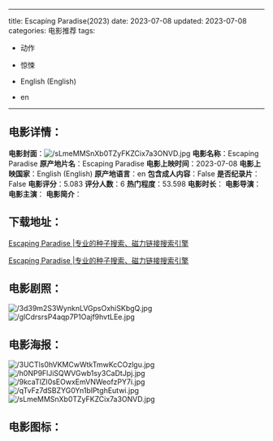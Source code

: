
---
title: Escaping Paradise(2023)
date: 2023-07-08
updated: 2023-07-08
categories: 电影推荐
tags:
- 动作
- 惊悚

- English (English)
- en
---


> 

## **电影详情**：

**电影封面**：<img src="https://image.tmdb.org/t/p/w200/sLmeMMSnXb0TZyFKZCix7a3ONVD.jpg" alt="/sLmeMMSnXb0TZyFKZCix7a3ONVD.jpg" title="/sLmeMMSnXb0TZyFKZCix7a3ONVD.jpg">
**电影名称**：Escaping Paradise
**原产地片名**：Escaping Paradise
**电影上映时间**：2023-07-08
**电影上映国家**：English (English)
**原产地语言**：en
**包含成人内容**：False
**是否纪录片**：False
**电影评分**：5.083
**评分人数**：6
**热门程度**：53.598
**电影时长**：
**电影导演**：
**电影主演**：
**电影简介**：

## **下载地址**：
[Escaping Paradise |专业的种子搜索、磁力链接搜索引擎](https://movie.amd794.com:2083/?search=Escaping%20Paradise&ordering=&mode=match_phrase&page_size=10&page=1)

[Escaping Paradise |专业的种子搜索、磁力链接搜索引擎](https://movie.amd794.com:2083/?search=Escaping%20Paradise&ordering=&mode=match_phrase&page_size=10&page=1)
 

## **电影剧照**：
<img src="https://image.tmdb.org/t/p/original/3d39m2S3WynknLVGpsOxhiSKbgQ.jpg" alt="/3d39m2S3WynknLVGpsOxhiSKbgQ.jpg" title="/3d39m2S3WynknLVGpsOxhiSKbgQ.jpg"><img src="https://image.tmdb.org/t/p/original/glCdrsrsP4aqp7P1Oajf9hvtLEe.jpg" alt="/glCdrsrsP4aqp7P1Oajf9hvtLEe.jpg" title="/glCdrsrsP4aqp7P1Oajf9hvtLEe.jpg">

## **电影海报**：
<img src="https://image.tmdb.org/t/p/original/3UCTls0hVKMCwWtkTmwKcCOzlgu.jpg" alt="/3UCTls0hVKMCwWtkTmwKcCOzlgu.jpg" title="/3UCTls0hVKMCwWtkTmwKcCOzlgu.jpg"><img src="https://image.tmdb.org/t/p/original/h0NP9FlJiSQWVGwb1sy3CaDtJpj.jpg" alt="/h0NP9FlJiSQWVGwb1sy3CaDtJpj.jpg" title="/h0NP9FlJiSQWVGwb1sy3CaDtJpj.jpg"><img src="https://image.tmdb.org/t/p/original/9kcaTlZI0sEOwxEmVNWeofzPY7i.jpg" alt="/9kcaTlZI0sEOwxEmVNWeofzPY7i.jpg" title="/9kcaTlZI0sEOwxEmVNWeofzPY7i.jpg"><img src="https://image.tmdb.org/t/p/original/qTvFz7dSBZYG0Yn1blPtghEutwi.jpg" alt="/qTvFz7dSBZYG0Yn1blPtghEutwi.jpg" title="/qTvFz7dSBZYG0Yn1blPtghEutwi.jpg"><img src="https://image.tmdb.org/t/p/original/sLmeMMSnXb0TZyFKZCix7a3ONVD.jpg" alt="/sLmeMMSnXb0TZyFKZCix7a3ONVD.jpg" title="/sLmeMMSnXb0TZyFKZCix7a3ONVD.jpg">

## **电影图标**：

